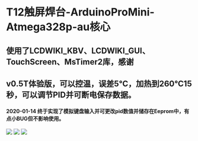 # T12触屏焊台-ArduinoProMini-Atmega328p-au核心
## 使用了LCDWIKI_KBV、LCDWIKI_GUI、TouchScreen、MsTimer2库，感谢
## v0.5T体验版，可以控温，误差5℃，加热到260℃15秒，可以调节PID并可断电保存数据。
#### 2020-01-14 终于实现了模拟键盘输入并可更改pid数值并储存在Eeprom中，有点小BUG但不影响使用。
![](https://github.com/jie326513988/T12Touch-screen-welding-machines/blob/master/picture/IMG_20200111_110215_mix02.jpg)
![](https://github.com/jie326513988/T12Touch-screen-welding-machines/blob/master/picture/IMG_20200111_110348_mix01.jpg)
![](https://github.com/jie326513988/T12Touch-screen-welding-machines/blob/master/picture/QQ%E6%88%AA%E5%9B%BE20200111112227.png)
